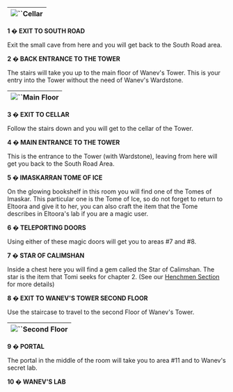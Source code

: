 | ![](https://www.gamebanshee.com/neverwinternights/nwnwalkthrough/maps/wanev'stower_cellar.jpg)``Cellar |
| :---------------------------------------------------------------------------------------------------------: |

**1 � EXIT TO SOUTH ROAD**

Exit the small cave from here and you will get back to the South Road area.

**2 � BACK ENTRANCE TO THE TOWER**

The stairs will take you up to the main floor of Wanev's Tower. This is your entry into the Tower without the need of Wanev's Wardstone.

| ![](https://www.gamebanshee.com/neverwinternights/nwnwalkthrough/maps/wanev'stower_mainfloor.jpg)``Main Floor |
| :----------------------------------------------------------------------------------------------------------------: |

**3 � EXIT TO CELLAR**

Follow the stairs down and you will get to the cellar of the Tower.

**4 � MAIN ENTRANCE TO THE TOWER**

This is the entrance to the Tower (with Wardstone), leaving from here will get you back to the South Road Area.

**5 � IMASKARRAN TOME OF ICE**

On the glowing bookshelf in this room you will find one of the Tomes of Imaskar. This particular one is the Tome of Ice, so do not forget to return to Eltoora and give it to her, you can also craft the item that the Tome describes in Eltoora's lab if you are a magic user.

**6 � TELEPORTING DOORS**

Using either of these magic doors will get you to areas #7 and #8.

**7 � STAR OF CALIMSHAN**

Inside a chest here you will find a gem called the Star of Calimshan. The star is the item that Tomi seeks for chapter 2. (See our [Henchmen Section](https://www.gamebanshee.com/neverwinternights/henchmen.php) for more details)

**8 � EXIT TO WANEV'S TOWER SECOND FLOOR**

Use the staircase to travel to the second Floor of Wanev's Tower.

| ![](https://www.gamebanshee.com/neverwinternights/nwnwalkthrough/maps/wanev'stower_secondfloor.jpg)``Second Floor |
| :--------------------------------------------------------------------------------------------------------------------: |

**9 � PORTAL**

The portal in the middle of the room will take you to area #11 and to Wanev's secret lab.

**10 � WANEV'S LAB**
